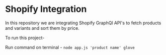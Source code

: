 # Shopify Integration

In this repository we are integrating Shopify GraphQl API's to fetch products and variants and sort them by price.

To run this project-

Run command on terminal - `node app.js 'product name' glove`
